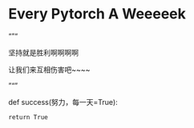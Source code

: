 # Every Pytorch A Weeeeek

“”“

坚持就是胜利啊啊啊啊

让我们来互相伤害吧~~~~

”“”

def success(努力，每一天=True):

    return True
